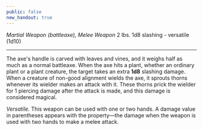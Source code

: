 ```yaml
---
public: false
new_handout: true
---
```


*Martial Weapon (battleaxe), Melee Weapon*
2 lbs.	1d8 slashing - versatile (1d10)

---
The axe's handle is carved with leaves and vines, and it weighs half as much as a normal battleaxe. When the axe hits a plant, whether an ordinary plant or a plant creature, the target takes an extra **1d8** slashing damage. When a creature of non-good alignment wields the axe, it sprouts thorns whenever its wielder makes an attack with it. These thorns prick the wielder for 1 piercing damage after the attack is made, and this damage is considered magical. 

_Versatile._ This weapon can be used with one or two hands. A damage value in parentheses appears with the property—the damage when the weapon is used with two hands to make a melee attack.
